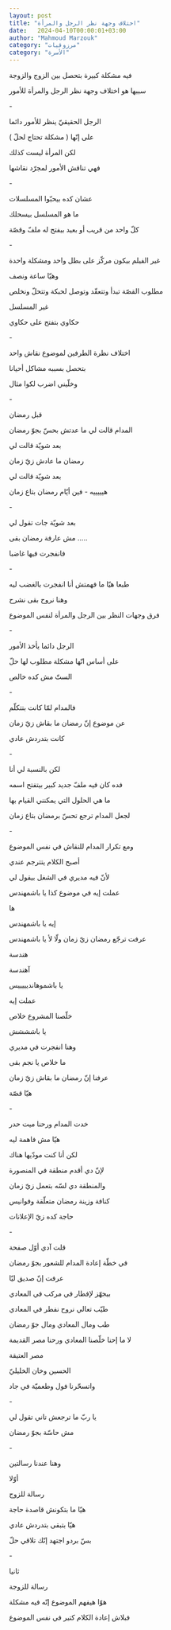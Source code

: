 ```yaml
---
layout: post
title: "اختلاف وجهة نظر الرجل والمرأة"
date:   2024-04-10T00:00:01+03:00
author: "Mahmoud Marzouk"
category: "مرزوقيات"
category: "الأسرة"
---
```



فيه مشكلة كبيرة بتحصل بين الزوج والزوجة

سببها هو اختلاف وجهة نظر الرجل والمرأة للأمور

\-

الرجل الحقيقيّ ينظر للأمور دائما

على إنّها ( مشكلة تحتاج لحلّ )

لكن المرأة ليست كذلك

فهي تناقش الأمور لمجرّد نقاشها

\-

عشان كده بيحبّوا المسلسلات

ما هو المسلسل بيسحلك

كلّ واحد من قريب أو بعيد بيفتح له ملفّ وقصّة

\-

غير الفيلم بيكون مركّز على بطل واحد ومشكلة واحدة

وهيّا ساعة ونصف

مطلوب القصّة تبدأ وتتعقّد وتوصل لحبكة وتتحلّ ونخلص

غير المسلسل

حكاوي بتفتح على حكاوي

\-

اختلاف نظرة الطرفين لموضوع نقاش واحد

بتحصل بسببه مشاكل أحيانا

وخلّيني اضرب لكوا مثال

\-

قبل رمضان

المدام قالت لي ما عدتش بحسّ بجوّ رمضان

بعد شويّة قالت لي

رمضان ما عادش زيّ زمان

بعد شويّة قالت لي

هيييييه - فين أيّام رمضان بتاع زمان

\-

بعد شويّة جات تقول لي

مش عارفة رمضان بقى .....

فانفجرت فيها غاضبا

\-

طبعا هيّا ما فهمتش أنا انفجرت بالغضب ليه

وهنا نروح بقى نشرح

فرق وجهات النظر بين الرجل والمرأة لنفس الموضوع

\-

الرجل دائما يأخذ الأمور

على أساس انّها مشكلة مطلوب لها حلّ

الستّ مش كده خالص

\-

فالمدام لمّا كانت بتتكلّم

عن موضوع إنّ رمضان ما بقاش زيّ زمان

كانت بتدردش عادي

\-

لكن بالنسبة لي أنا

فده كان فيه ملفّ جديد كبير بيتفتح اسمه

ما هي الحلول التي يمكنني القيام بها

لجعل المدام ترجع تحسّ برمضان بتاع زمان

\-

ومع تكرار المدام للنقاش في نفس الموضوع

أصبح الكلام يتترجم عندي

لأنّ فيه مديري في الشغل بيقول لي

عملت إيه في موضوع كذا يا باشمهندس

ها

إيه يا باشمهندس

عرفت ترجّع رمضان زيّ زمان ولّا لأ يا باشمهندس

هندسة

آهندسة

يا باشموهانديييييس

عملت إيه

خلّصنا المشروع خلاص

يا باشششش

وهنا انفجرت في مديري

ما خلاص يا نجم بقى

عرفنا إنّ رمضان ما بقاش زيّ زمان

هيّا قصّة

\-

خدت المدام ورحنا ميت حدر

هيّا مش فاهمة ليه

لكن أنا كنت مودّيها هناك

لإنّ دي أقدم منطقة في المنصورة

والمنطقة دي لسّه بتعمل زيّ زمان

كنافة وزينة رمضان متعلّقة وفوانيس

حاجة كده زيّ الإعلانات

\-

قلت آدي أوّل صفحة

في خطّة إعادة المدام للشعور بجوّ رمضان

عرفت إنّ صديق ليّا

بيجهّز لإفطار في مركب في المعادي

طيّب تعالي نروح نفطر في المعادي

طب ومال المعادي ومال جوّ رمضان

لا ما إحنا خلّصنا المعادي ورحنا مصر القديمة

مصر العتيقة

الحسين وخان الخليليّ

واتسحّرنا فول وطعميّة في جاد

\-

يا ربّ ما ترجعش تاني تقول لي

مش حاسّة بجوّ رمضان

\-

وهنا عندنا رسالتين

أوّلا

رسالة للزوج

هيّا ما بتكونش قاصدة حاجة

هيّا بتبقى بتدردش عادي

بسّ بردو اجتهد إنّك تلاقي حلّ

\-

ثانيا

رسالة للزوجة

هوّا هيفهم الموضوع إنّه فيه مشكلة

فبلاش إعادة الكلام كتير في نفس الموضوع

